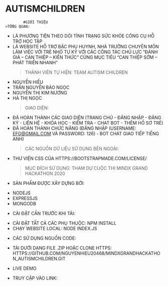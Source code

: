 # AUTISMCHILDREN
            #GIỚI THIỆU
    >TỔNG QUAN:
- LÀ PHƯƠNG TIỆN THEO DÕI TÌNH TRẠNG SỨC KHỎE CÔNG CỤ HỖ TRỢ HỌC TẬP
- LÀ WEBSITE HỖ TRỢ BẬC PHỤ HUYNH, NHÀ TRƯỜNG CHUYÊN MÔN LÀM VIỆC VỚI TRẺ NHỎ TỰ KỶ  VỚI CÁC CÔNG TÁC CHỦ LỰC “ĐÁNH GIÁ – CAN THIỆP – KIẾN THỨC” CÙNG MỤC TIÊU “CAN THIỆP SỚM – PHÁT TRIỂN NHANH”
    > THÀNH VIÊN TỰ HIỆN: TEAM AUTISM CHILDREN
- NGUYỄN HIẾU
- TRẦN NGUYỄN BẢO NGỌC
- NGUYỄN THỊ KIM NƯƠNG
- HÀ THỊ NGỌC
    > GIAO DIỆN:
- ĐÃ HOÀN THÀNH CÁC GIAO DIỆN (TRANG CHỦ - ĐĂNG NHẬP - ĐĂNG KÝ - LIÊN HỆ - KHÓA HỌC - KIỂM TRA - CHAT BOT - THÊM HỒ SƠ TRẺ)
- ĐÃ HOÀN THÀNH CHỨC NĂNG (ĐĂNG NHẬP (USERNAME: EFG@GMAIL.COM VÀ PASSWORD: 126) - BOT CHAT GIAO TIẾP TIẾNG ANH)
    > CÁC NGUỒN DỮ LIỆU SỬ DỤNG BÊN NGOÀI:
 - THƯ VIỆN CSS CỦA HTTPS://BOOTSTRAPMADE.COM/LICENSE/
    > MỤC ĐÍCH SỬ DỤNG: THAM DỰ CUỘC THI MINDX GRAND HACKATHON 2020

* SẢN PHẨM ĐƯỢC XÂY DỰNG BỞI:
- NODEJS
- EXPRESSJS
- MONGODB

* CÀI ĐẶT CẦN TRƯỚC KHI TẢI:
- CÀI ĐẶT TẤT CẢ CÁC PHỤ THUỘC: NPM INSTALL
- CHẠY WEBSITE LOCAL: NODE INDEX.JS

* CÁC SỬ DỤNG NGUỒN CODE:
- TẢI DƯỚI DẠNG FILE .ZIP HOẶC CLONE HTTPS: HTTPS://GITHUB.COM/NGUYENHIEU20468/MINDXGRANDHACKATHON_AUTISMCHILDREN.GIT

* LIVE DEMO
- TRUY CẬP VÀO LINK:


